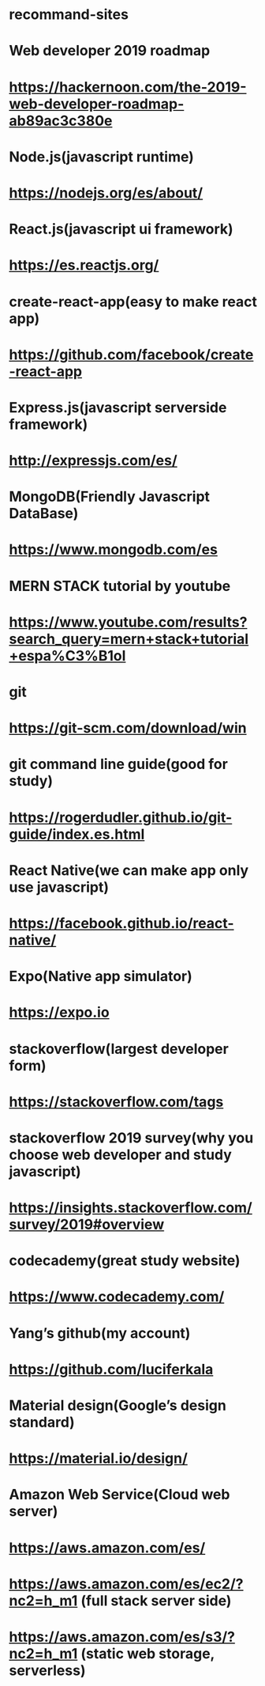 # recommand-sites

# Web developer 2019 roadmap
# https://hackernoon.com/the-2019-web-developer-roadmap-ab89ac3c380e
# Node.js(javascript runtime)
# https://nodejs.org/es/about/
# React.js(javascript ui framework)
# https://es.reactjs.org/
# create-react-app(easy to make react app)
# https://github.com/facebook/create-react-app
# Express.js(javascript serverside framework)
# http://expressjs.com/es/
# MongoDB(Friendly Javascript DataBase)
# https://www.mongodb.com/es
# MERN STACK tutorial by youtube
# https://www.youtube.com/results?search_query=mern+stack+tutorial+espa%C3%B1ol
# git
# https://git-scm.com/download/win
# git command line guide(good for study)
# https://rogerdudler.github.io/git-guide/index.es.html
# React Native(we can make app only use javascript)
# https://facebook.github.io/react-native/
# Expo(Native app simulator)
# https://expo.io
# stackoverflow(largest developer form)
# https://stackoverflow.com/tags
# stackoverflow 2019 survey(why you choose web developer and study javascript)
# https://insights.stackoverflow.com/survey/2019#overview
# codecademy(great study website)
# https://www.codecademy.com/
# Yang’s github(my account)
# https://github.com/luciferkala
# Material design(Google’s design standard)
# https://material.io/design/
# Amazon Web Service(Cloud web server)
# https://aws.amazon.com/es/

# https://aws.amazon.com/es/ec2/?nc2=h_m1 (full stack server side)
# https://aws.amazon.com/es/s3/?nc2=h_m1 (static web storage, serverless)


